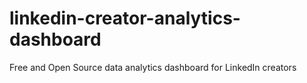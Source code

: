 # linkedin-creator-analytics-dashboard
Free and Open Source  data analytics dashboard for LinkedIn creators
